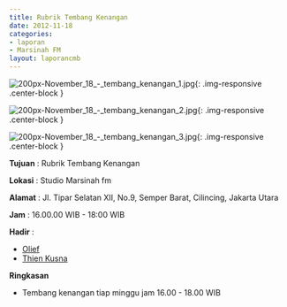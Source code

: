 ```yaml
---
title: Rubrik Tembang Kenangan
date: 2012-11-18
categories:
- laporan
- Marsinah FM
layout: laporancmb
---
```



![200px-November_18_-_tembang_kenangan_1.jpg](/uploads/200px-November_18_-_tembang_kenangan_1.jpg){: .img-responsive .center-block }

![200px-November_18_-_tembang_kenangan_2.jpg](/uploads/200px-November_18_-_tembang_kenangan_2.jpg){: .img-responsive .center-block }

![200px-November_18_-_tembang_kenangan_3.jpg](/uploads/200px-November_18_-_tembang_kenangan_3.jpg){: .img-responsive .center-block }


**Tujuan** : Rubrik Tembang Kenangan 

**Lokasi** : Studio Marsinah fm 

**Alamat** : Jl. Tipar Selatan XII, No.9, Semper Barat, Cilincing, Jakarta Utara 

**Jam** : 16.00.00 WIB - 18:00 WIB 

**Hadir** :
* [Olief](http://wiki.ciptamedia.org/wiki/Olief)
* [Thien Kusna](http://wiki.ciptamedia.org/wiki/Thien_Kusna)

**Ringkasan**  
* Tembang kenangan tiap minggu jam 16.00 - 18.00 WIB
